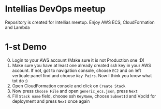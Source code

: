 # Intellias DevOps meetup
Repository is created for Intellias meetup. Enjoy AWS ECS, CloudFormation and Lambda

# 1-st Demo
0. Login to your AWS account (Make sure it is not Production one :D)
1. Make sure you have at least one already created ssh key in your AWS account. If not, got to navigation console, choose `EC2` and on left verticale panel find and choose `Key Pairs`. Now I think you know what tot do :)
2. Open CloudFormation console and click on `Create Stack`
3. Now press `Choose File` and open `generic_ecs.json`, press `Next`
4. Fill `Stack name` field, choose ssh `KeyName`, choose `SubnetId` and VpcId for deployment and press `Next` once again
